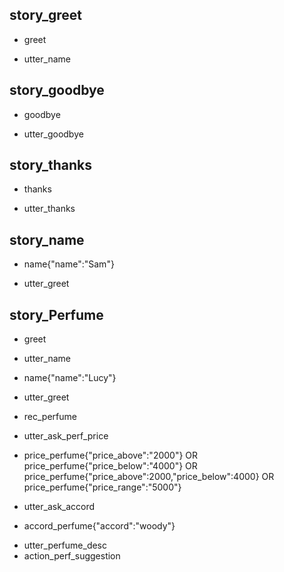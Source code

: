 ## story_greet <!--- The name of the story. It is not mandatory, but useful for debugging. --> 
* greet <!--- User input expressed as intent. In this case it represents users message 'Hello'. --> 
 - utter_name <!--- The response of the chatbot expressed as an action. In this case it represents chatbot's response 'Hello, how can I help?' --> 
 
## story_goodbye
* goodbye
 - utter_goodbye

## story_thanks
* thanks
 - utter_thanks
 
## story_name
* name{"name":"Sam"}
 - utter_greet
 
## story_Perfume
* greet
 - utter_name
* name{"name":"Lucy"} <!--- User response with an entity. In this case it represents user message 'My name is Lucy.' --> 
 - utter_greet
* rec_perfume
 - utter_ask_perf_price
* price_perfume{"price_above":"2000"} OR price_perfume{"price_below":"4000"} OR price_perfume{"price_above":2000,"price_below":4000} OR price_perfume{"price_range":"5000"}
 - utter_ask_accord
* accord_perfume{"accord":"woody"}
 - utter_perfume_desc
 - action_perf_suggestion

